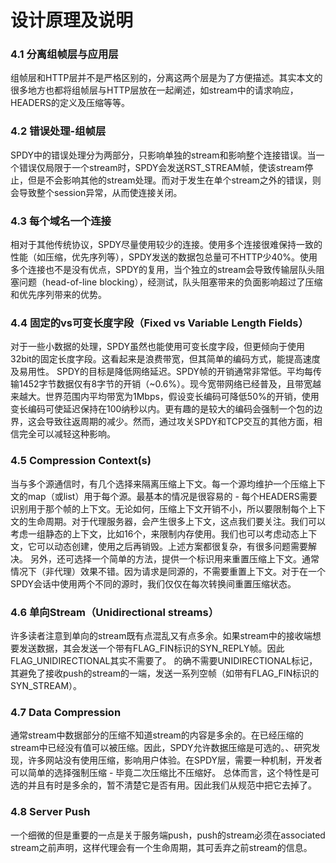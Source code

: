 设计原理及说明
===

### 4.1 分离组帧层与应用层
组帧层和HTTP层并不是严格区别的，分离这两个层是为了方便描述。其实本文的很多地方也都将组帧层与HTTP层放在一起阐述，如stream中的请求响应，HEADERS的定义及压缩等等。

### 4.2 错误处理-组帧层
SPDY中的错误处理分为两部分，只影响单独的stream和影响整个连接错误。当一个错误仅局限于一个stream时，SPDY会发送RST_STREAM帧，使该stream停止，但是不会影响其他的stream处理。而对于发生在单个stream之外的错误，则会导致整个session异常，从而使连接关闭。

### 4.3 每个域名一个连接
相对于其他传统协议，SPDY尽量使用较少的连接。使用多个连接很难保持一致的性能（如压缩，优先序列等），SPDY发送的数据包总量可不HTTP少40%。使用多个连接也不是没有优点，SPDY的复用，当个独立的stream会导致传输层队头阻塞问题（head-of-line blocking），经测试，队头阻塞带来的负面影响超过了压缩和优先序列带来的优势。

### 4.4 固定的vs可变长度字段（Fixed vs Variable Length Fields）
对于一些小数据的处理，SPDY虽然也能使用可变长度字段，但更倾向于使用32bit的固定长度字段。这看起来是浪费带宽，但其简单的编码方式，能提高速度及易用性。
SPDY的目标是降低网络延迟。SPDY帧的开销通常非常低。平均每传输1452字节数据仅有8字节的开销（~0.6%）。现今宽带网络已经普及，且带宽越来越大。世界范围内平均带宽为1Mbps，假设变长编码可降低50%的开销，使用变长编码可使延迟保持在100纳秒以内。更有趣的是较大的编码会强制一个包的边界，这会导致往返周期的减少。然而，通过攻关SPDY和TCP交互的其他方面，相信完全可以减轻这种影响。

### 4.5 Compression Context(s)
当与多个源通信时，有几个选择来隔离压缩上下文。每一个源均维护一个压缩上下文的map（或list）用于每个源。最基本的情况是很容易的 - 每个HEADERS需要识别用于那个帧的上下文。无论如何，压缩上下文开销不小，所以要限制每个上下文的生命周期。对于代理服务器，会产生很多上下文，这点我们要关注。我们可以考虑一组静态的上下文，比如16个，来限制内存使用。我们也可以考虑动态上下文，它可以动态创建，使用之后再销毁。上述方案都很复杂，有很多问题需要解决。
另外，还可选择一个简单的方法，提供一个标识用来重置压缩上下文。通常情况下（非代理）效果不错。因为请求是同源的，不需要重置上下文。对于在一个SPDY会话中使用两个不同的源时，我们仅仅在每次转换间重置压缩状态。

### 4.6 单向Stream（Unidirectional streams）
许多读者注意到单向的stream既有点混乱又有点多余。如果stream中的接收端想要发送数据，其会发送一个带有FLAG_FIN标识的SYN_REPLY帧。因此FLAG_UNIDIRECTIONAL其实不需要了。
的确不需要UNIDIRECTIONAL标记，其避免了接收push的stream的一端，发送一系列空帧（如带有FLAG_FIN标识的SYN_STREAM）。

### 4.7 Data Compression
通常stream中数据部分的压缩不知道stream的内容是多余的。在已经压缩的stream中已经没有值可以被压缩。因此，SPDY允许数据压缩是可选的。、研究发现，许多网站没有使用压缩，影响用户体验。在SPDY层，需要一种机制，开发者可以简单的选择强制压缩 - 毕竟二次压缩比不压缩好。
总体而言，这个特性是可选的并且有时是多余的，暂不清楚它是否有用。因此我们从规范中把它去掉了。


### 4.8 Server Push
一个细微的但是重要的一点是关于服务端push，push的stream必须在associated stream之前声明，这样代理会有一个生命周期，其可丢弃之前stream的信息。
